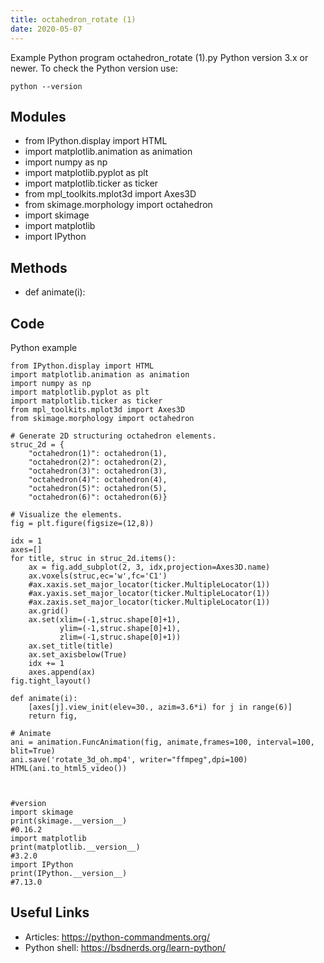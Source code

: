 ```yaml
---
title: octahedron_rotate (1)
date: 2020-05-07
---
```

Example Python program octahedron_rotate (1).py
Python version 3.x or newer.
To check the Python version use:

    python --version

## Modules

* from IPython.display import HTML
* import matplotlib.animation as animation
* import numpy as np
* import matplotlib.pyplot as plt
* import matplotlib.ticker as ticker
* from mpl_toolkits.mplot3d import Axes3D
* from skimage.morphology import octahedron
* import skimage
* import matplotlib
* import IPython

## Methods

* def animate(i):

## Code

Python example

    from IPython.display import HTML
    import matplotlib.animation as animation
    import numpy as np
    import matplotlib.pyplot as plt
    import matplotlib.ticker as ticker
    from mpl_toolkits.mplot3d import Axes3D
    from skimage.morphology import octahedron
    
    # Generate 2D structuring octahedron elements.
    struc_2d = {
        "octahedron(1)": octahedron(1),
        "octahedron(2)": octahedron(2),
        "octahedron(3)": octahedron(3),
        "octahedron(4)": octahedron(4),
        "octahedron(5)": octahedron(5),
        "octahedron(6)": octahedron(6)}
    
    # Visualize the elements.
    fig = plt.figure(figsize=(12,8))
    
    idx = 1
    axes=[]
    for title, struc in struc_2d.items():
        ax = fig.add_subplot(2, 3, idx,projection=Axes3D.name)
        ax.voxels(struc,ec='w',fc='C1')
        #ax.xaxis.set_major_locator(ticker.MultipleLocator(1))
        #ax.yaxis.set_major_locator(ticker.MultipleLocator(1))
        #ax.zaxis.set_major_locator(ticker.MultipleLocator(1))
        ax.grid()
        ax.set(xlim=(-1,struc.shape[0]+1),
               ylim=(-1,struc.shape[0]+1),
               zlim=(-1,struc.shape[0]+1))
        ax.set_title(title)
        ax.set_axisbelow(True)
        idx += 1
        axes.append(ax)
    fig.tight_layout()
    
    def animate(i):
        [axes[j].view_init(elev=30., azim=3.6*i) for j in range(6)]
        return fig,
    
    # Animate
    ani = animation.FuncAnimation(fig, animate,frames=100, interval=100, blit=True)    
    ani.save('rotate_3d_oh.mp4', writer="ffmpeg",dpi=100)
    HTML(ani.to_html5_video())
    
    
    
    #version
    import skimage
    print(skimage.__version__)
    #0.16.2
    import matplotlib
    print(matplotlib.__version__)
    #3.2.0
    import IPython
    print(IPython.__version__)
    #7.13.0

## Useful Links

- Articles: https://python-commandments.org/
- Python shell: https://bsdnerds.org/learn-python/
